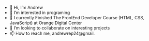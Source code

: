 - 👋 Hi, I’m Andrew
- 👀 I’m interested in programing
- 🌱 I currently Finished The FrontEnd Developer Course (HTML, CSS, JavaScript) at Orange Digital Center
- 💞️ I’m looking to collaborate on interesting projects
- 📫 How to reach me, andrewrep24@gmail.


